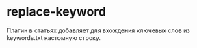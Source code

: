 # replace-keyword
Плагин в статьях добавляет для вхождения ключевых слов из keywords.txt кастомную строку.
